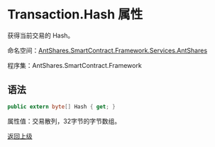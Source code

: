 # Transaction.Hash 属性

获得当前交易的 Hash。

命名空间：[AntShares.SmartContract.Framework.Services.AntShares](../../AntShares.md)

程序集：AntShares.SmartContract.Framework

## 语法

```c#
public extern byte[] Hash { get; }
```

属性值：交易散列，32字节的字节数组。



[返回上级](../Transaction.md)